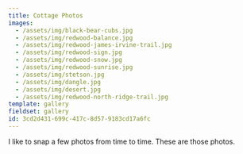 ```yaml
---
title: Cottage Photos
images:
  - /assets/img/black-bear-cubs.jpg
  - /assets/img/redwood-balance.jpg
  - /assets/img/redwood-james-irvine-trail.jpg
  - /assets/img/redwood-sign.jpg
  - /assets/img/redwood-snow.jpg
  - /assets/img/redwood-sunrise.jpg
  - /assets/img/stetson.jpg
  - /assets/img/dangle.jpg
  - /assets/img/desert.jpg
  - /assets/img/redwood-north-ridge-trail.jpg
template: gallery
fieldset: gallery
id: 3cd2d431-699c-417c-8d57-9183cd17a6fc
---
```

I like to snap a few photos from time to time. These are those photos.

